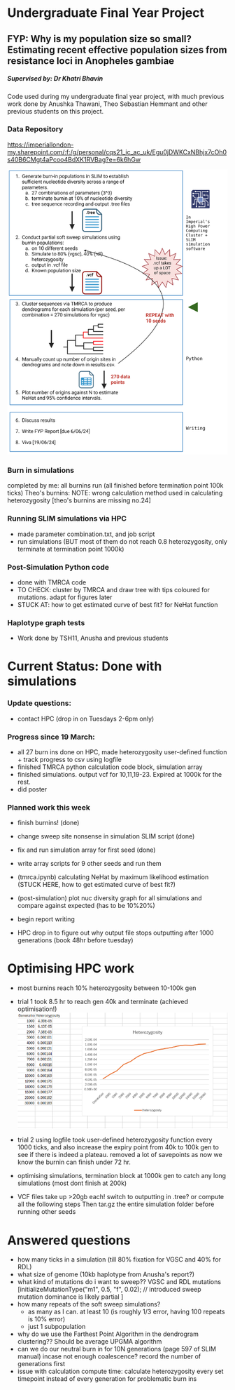 # Undergraduate Final Year Project
## FYP: Why is my population size so small? Estimating recent effective population sizes from resistance loci in Anopheles gambiae

##### Supervised by: Dr Khatri Bhavin

Code used during my undergraduate final year project, with much previous work done by Anushka Thawani, Theo Sebastian Hemmant and other previous students on this project.

### Data Repository
https://imperiallondon-my.sharepoint.com/:f:/g/personal/cqs21_ic_ac_uk/Egu0jDWKCxNBhjx7cOh0s40B6CMgt4aPcoo4BdXK1RVBag?e=6k6hGw

![alt text](<FYP (5).png>)

### Burn in simulations
completed by me: all burnins run (all finished before termination point 100k ticks)
Theo's burnins: NOTE: wrong calculation method used in calculating heterozygosity [theo's burnins are missing no.24]

### Running SLIM simulations via HPC 
- made parameter combination.txt, and job script
- run simulations (BUT most of them do not reach 0.8 heterozygosity, only terminate at termination point 1000k)


### Post-Simulation Python code
- done with TMRCA code
- TO CHECK: cluster by TMRCA and draw tree with tips coloured for mutations. adapt for figures later
- STUCK AT: how to get estimated curve of best fit? for NeHat function


### Haplotype graph tests
- Work done by TSH11, Anusha and previous students



# Current Status: Done with simulations
### Update questions:
- contact HPC (drop in on Tuesdays 2-6pm only)


### Progress since 19 March:
- all 27 burn ins done on HPC, made heterozygosity user-defined function + track progress to csv using logfile
- finished TMRCA python calculation code block, simulation array
- finished simulations. output vcf for 10,11,19-23. Expired at 1000k for the rest.
- did poster

### Planned work this week
- finish burnins! (done)
- change sweep site nonsense in simulation SLIM script (done)
- fix and run simulation array for first seed (done)
- write array scripts for 9 other seeds and run them
- (tmrca.ipynb) calculating NeHat by maximum likelihood estimation (STUCK HERE, how to get estimated curve of best fit?)
- (post-simulation) plot nuc diversity graph for all simulations and compare against expected (has to be 10%<nuc diversity>20%)

- begin report writing
- HPC drop in to figure out why output file stops outputting after 1000 generations (book 48hr before tuesday)


# Optimising HPC work
- most burnins reach 10% heterozygosity between 10-100k gen
- trial 1 took 8.5 hr to reach gen 40k and terminate (achieved optimisation!)
![alt text](image-1.png)

- trial 2 using logfile took user-defined heterozygosity function every 1000 ticks, and also increase the expiry point from 40k to 100k gen to see if there is indeed a plateau. removed a lot of savepoints as now we know the burnin can finish under 72 hr.

- optimising simulations, termination block at 1000k gen to catch any long simulations (most dont finish at 200k)
- VCF files take up >20gb each! switch to outputting in .tree? or compute all the following steps Then tar.gz the entire simulation folder before running other seeds


# Answered questions
- how many ticks in a simulation (till 80% fixation for VGSC and 40% for RDL)
- what size of genome  (10kb haplotype from Anusha's report?)
- what kind of mutations do i want to sweep?? VGSC and RDL mutations [initializeMutationType("m1", 0.5, "f", 0.02); // introduced sweep mutation dominance is likely partial ]
- how many repeats of the soft sweep simulations? 
    - as many as I can. at least 10 (is roughly 1/3 error, having 100 repeats is 10% error)
    - just 1 subpopulation
- why do we use the Farthest Point Algorithm in the dendrogram clustering?? Should be average UPGMA algorithm
- can we do our neutral burn in for 10N generations (page 597 of SLIM manual) incase not enough coalescence? record the number of generations first
- issue with calculation compute time: calculate heterozygosity every set timepoint instead of every generation for problematic burn ins
